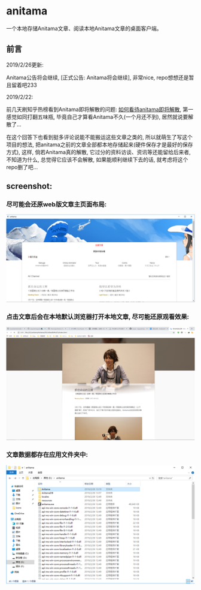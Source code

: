 # anitama

一个本地存储Anitama文章、阅读本地Anitama文章的桌面客户端。

## 前言

2019/2/26更新:

Anitama公告将会继续, [正式公告: Anitama将会继续], 非常nice, repo想想还是暂且留着吧233

2019/2/22:

前几天刷知乎热榜看到Anitama即将解散的问题: [如何看待anitama即将解散](https://www.zhihu.com/question/313191641), 第一感觉如同打翻五味瓶, 毕竟自己才算看Anitama不久(一个月还不到), 居然就说要解散了...

在这个回答下也看到挺多评论说能不能搬运这些文章之类的, 所以就萌生了写这个项目的想法, 把anitama之前的文章全部都本地存储起来(硬件保存才是最好的保存方式), 这样, 倘若Anitama真的解散, 它过分的资料访谈、资讯等还能留给后来者, 不知道为什么, 总觉得它应该不会解散, 如果能顺利继续下去的话, 就考虑将这个repo删了吧...

## screenshot:

### 尽可能会还原web版文章主页面布局:

![1.png](https://github.com/feijian123456/Anitama/blob/master/screenshot/1.png)

### 点击文章后会在本地默认浏览器打开本地文章, 尽可能还原观看效果:

![2.png](https://github.com/feijian123456/Anitama/blob/master/screenshot/2.png)

### 文章数据都存在应用文件夹中:

![3.png](https://github.com/feijian123456/Anitama/blob/master/screenshot/3.png)

